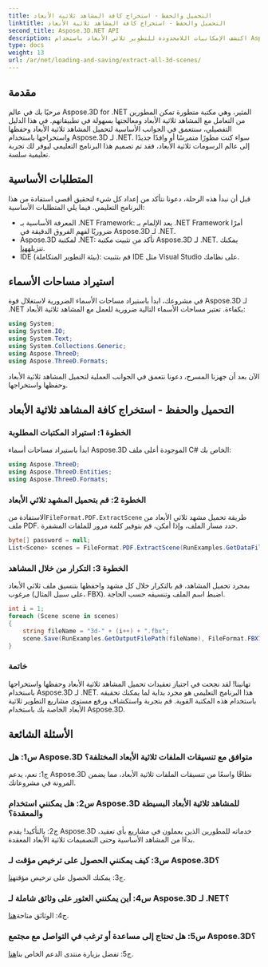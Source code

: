 ```yaml
---
title: التحميل والحفظ - استخراج كافة المشاهد ثلاثية الأبعاد
linktitle: التحميل والحفظ - استخراج كافة المشاهد ثلاثية الأبعاد
second_title: Aspose.3D.NET API
description: اكتشف الإمكانيات اللامحدودة للتطوير ثلاثي الأبعاد باستخدام Aspose.3D لـ .NET. قم بتحميل المشاهد وحفظها واستخراجها بسهولة.
type: docs
weight: 13
url: /ar/net/loading-and-saving/extract-all-3d-scenes/
---
```

## مقدمة

مرحبًا بك في عالم Aspose.3D for .NET المثير، وهي مكتبة متطورة تمكن المطورين من التعامل مع المشاهد ثلاثية الأبعاد ومعالجتها بسهولة في تطبيقاتهم. في هذا الدليل التفصيلي، سنتعمق في الجوانب الأساسية لتحميل المشاهد ثلاثية الأبعاد وحفظها واستخراجها باستخدام Aspose.3D لـ .NET. سواء كنت مطورًا متمرسًا أو وافدًا جديدًا إلى عالم الرسومات ثلاثية الأبعاد، فقد تم تصميم هذا البرنامج التعليمي ليوفر لك تجربة تعليمية سلسة.

## المتطلبات الأساسية

قبل أن نبدأ هذه الرحلة، دعونا نتأكد من إعداد كل شيء لتحقيق أقصى استفادة من هذا البرنامج التعليمي. فيما يلي المتطلبات الأساسية:

- المعرفة الأساسية بـ .NET Framework: يعد الإلمام بـ .NET Framework أمرًا ضروريًا لفهم الفروق الدقيقة في Aspose.3D لـ .NET.
-  Aspose.3D لمكتبة .NET: تأكد من تثبيت مكتبة Aspose.3D لـ .NET. يمكنك تنزيله[هنا](https://releases.aspose.com/3d/net/).
- IDE (بيئة التطوير المتكاملة): قم بتثبيت IDE مثل Visual Studio على نظامك.

## استيراد مساحات الأسماء

في مشروعك، ابدأ باستيراد مساحات الأسماء الضرورية لاستغلال قوة Aspose.3D لـ .NET بكفاءة. تعتبر مساحات الأسماء التالية ضرورية للعمل مع المشاهد ثلاثية الأبعاد:

```csharp
using System;
using System.IO;
using System.Text;
using System.Collections.Generic;
using Aspose.ThreeD;
using Aspose.ThreeD.Formats;
```

الآن بعد أن جهزنا المسرح، دعونا نتعمق في الجوانب العملية لتحميل المشاهد ثلاثية الأبعاد وحفظها واستخراجها.

## التحميل والحفظ - استخراج كافة المشاهد ثلاثية الأبعاد

### الخطوة 1: استيراد المكتبات المطلوبة

ابدأ باستيراد مساحات أسماء Aspose.3D الموجودة أعلى ملف C# الخاص بك:

```csharp
using Aspose.ThreeD;
using Aspose.ThreeD.Entities;
using Aspose.ThreeD.Formats;
```

### الخطوة 2: قم بتحميل المشهد ثلاثي الأبعاد

 الاستفادة من`FileFormat.PDF.ExtractScene` طريقة تحميل مشهد ثلاثي الأبعاد من ملف PDF. حدد مسار الملف، وإذا أمكن، قم بتوفير كلمة مرور للملفات المشفرة.

```csharp
byte[] password = null;
List<Scene> scenes = FileFormat.PDF.ExtractScene(RunExamples.GetDataFilePath("House_Design.pdf"), password);
```

### الخطوة 3: التكرار من خلال المشاهد

بمجرد تحميل المشاهد، قم بالتكرار خلال كل مشهد واحفظها بتنسيق ملف ثلاثي الأبعاد مرغوب (على سبيل المثال، FBX). اضبط اسم الملف وتنسيقه حسب الحاجة.

```csharp
int i = 1;
foreach (Scene scene in scenes)
{
    string fileName = "3d-" + (i++) + ".fbx";
    scene.Save(RunExamples.GetOutputFilePath(fileName), FileFormat.FBX7400ASCII);
}
```

### خاتمة

تهانينا! لقد نجحت في اجتياز تعقيدات تحميل المشاهد ثلاثية الأبعاد وحفظها واستخراجها باستخدام Aspose.3D لـ .NET. هذا البرنامج التعليمي هو مجرد بداية لما يمكنك تحقيقه باستخدام هذه المكتبة القوية. قم بتجربة واستكشاف ورفع مستوى مشاريع التطوير ثلاثية الأبعاد الخاصة بك باستخدام Aspose.3D.

## الأسئلة الشائعة

### س1: هل Aspose.3D متوافق مع تنسيقات الملفات ثلاثية الأبعاد المختلفة؟

ج1: نعم، يدعم Aspose.3D نطاقًا واسعًا من تنسيقات الملفات ثلاثية الأبعاد، مما يضمن المرونة في مشروعاتك.

### س2: هل يمكنني استخدام Aspose.3D للمشاهد ثلاثية الأبعاد البسيطة والمعقدة؟

ج2: بالتأكيد! يقدم Aspose.3D خدماته للمطورين الذين يعملون في مشاريع بأي تعقيد، بدءًا من المشاهد الأساسية وحتى التصميمات ثلاثية الأبعاد المعقدة.

### س3: كيف يمكنني الحصول على ترخيص مؤقت لـ Aspose.3D؟

 ج3: يمكنك الحصول على ترخيص مؤقت[هنا](https://purchase.aspose.com/temporary-license/).

### س4: أين يمكنني العثور على وثائق شاملة لـ Aspose.3D لـ .NET؟

 ج4: الوثائق متاحة[هنا](https://reference.aspose.com/3d/net/).

### س5: هل تحتاج إلى مساعدة أو ترغب في التواصل مع مجتمع Aspose.3D؟

 ج5: تفضل بزيارة منتدى الدعم الخاص بنا[هنا](https://forum.aspose.com/c/3d/18).